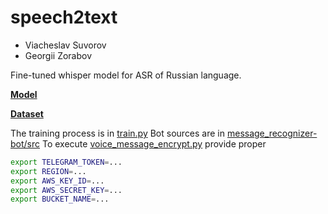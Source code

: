 # speech2text

- Viacheslav Suvorov
- Georgii Zorabov

Fine-tuned whisper model for ASR of Russian language.

**[Model](https://arxiv.org/pdf/2212.04356.pdf)**

**[Dataset](https://paperswithcode.com/dataset/golos)**

The training process is in [train.py](https://github.com/slawa4s/speech2text/blob/main/src/train.ipynb)
Bot sources are in [message_recognizer-bot/src](https://github.com/slawa4s/speech2text/tree/main/message_recognizer-bot/src)
To execute [voice_message_encrypt.py](https://github.com/slawa4s/speech2text/blob/main/message_recognizer-bot/src/voice_message_encrypt.py) provide proper

```bash
export TELEGRAM_TOKEN=...
export REGION=...
export AWS_KEY_ID=...
export AWS_SECRET_KEY=...
export BUCKET_NAME=...
```
